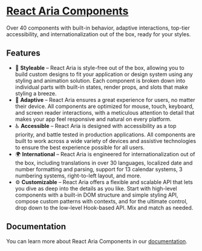 # [React Aria Components](https://react-spectrum.adobe.com/react-aria/index.html)

Over 40 components with built-in behavior, adaptive interactions, top-tier accessibility, and internationalization out of the box, ready for your styles.

## Features

* 🎨 **Styleable** – React Aria is style-free out of the box, allowing you to build custom designs to fit your application or design system using any styling and animation solution. Each component is broken down into individual parts with built-in states, render props, and slots that make styling a breeze.
* 📱 **Adaptive** – React Aria ensures a great experience for users, no matter their device. All components are optimized for mouse, touch, keyboard, and screen reader interactions, with a meticulous attention to detail that makes your app feel responsive and natural on every platform.
* ♿️ **Accessible** – React Aria is designed with accessibility as a top priority, and battle tested in production applications. All components are built to work across a wide variety of devices and assistive technologies to ensure the best experience possible for all users.
* 🌍 **International** – React Aria is engineered for internationalization out of the box, including translations in over 30 languages, localized date and number formatting and parsing, support for 13 calendar systems, 3 numbering systems, right-to-left layout, and more.
* ⚙️ **Customizable** – React Aria offers a flexible and scalable API that lets you dive as deep into the details as you like. Start with high-level components with a built-in DOM structure and simple styling API, compose custom patterns with contexts, and for the ultimate control, drop down to the low-level Hook-based API. Mix and match as needed.

## Documentation

You can learn more about React Aria Components in our [documentation](https://react-spectrum.adobe.com/react-aria/index.html).
